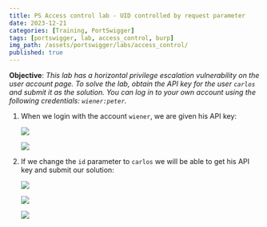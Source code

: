```yaml
---
title: PS Access control lab - UID controlled by request parameter
date: 2023-12-21
categories: [Training, PortSwigger]
tags: [portswigger, lab, access_control, burp]
img_path: /assets/portswigger/labs/access_control/
published: true
---
```


**Objective**: _This lab has a horizontal privilege escalation vulnerability on the user account page. To solve the lab, obtain the API key for the user `carlos` and submit it as the solution. You can log in to your own account using the following credentials: `wiener:peter`._

1. When we login with the account `wiener`, we are given his API key:

    ![](lab2_api_key_wiener.png)

    ![](lab2_api_key_wiener_burp.png)

2. If we change the `id` parameter to `carlos` we will be able to get his API key and submit our solution:

    ![](lab2_api_key_carlos.png)

    ![](lab2_api_key_carlos_burp.png)

    ![](lab2_solved.png)